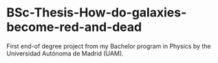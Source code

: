 # BSc-Thesis-How-do-galaxies-become-red-and-dead
First end-of degree project from my Bachelor program in Physics by the Universidad Autónoma de Madrid (UAM).
